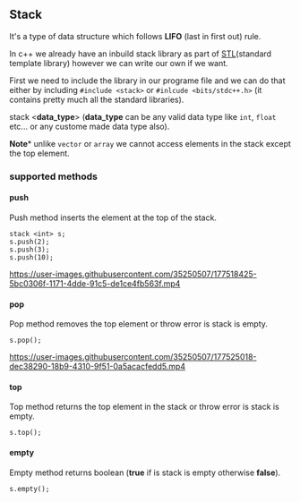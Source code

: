 ## Stack
It's a type of data structure which follows **LIFO** (last in first out) rule.

In c++ we already have an inbuild stack library as part of [STL](https://en.wikipedia.org/wiki/Standard_Template_Library)(standard template library) however we can write our own if we want.

First we need to include the library in our programe file and we can do that either by including `#include <stack>` or `#inlcude <bits/stdc++.h>` (it contains pretty much all the standard libraries).

stack <**data_type**> (**data_type** can be any valid data type like `int`, `float` etc... or any custome made data type also).

**Note*** unlike `vector` or `array` we cannot access elements in the stack except the top element.

### supported methods
#### push
Push method inserts the element at the top of the stack.
```
stack <int> s;
s.push(2);
s.push(3);
s.push(10);
```



https://user-images.githubusercontent.com/35250507/177518425-5bc0306f-1171-4dde-91c5-de1ce4fb563f.mp4


#### pop
Pop method removes the top element or throw error is stack is empty.
```
s.pop();
```


https://user-images.githubusercontent.com/35250507/177525018-dec38290-18b9-4310-9f51-0a5acacfedd5.mp4

#### top
Top method returns the top element in the stack or throw error is stack is empty.
```
s.top();
```

#### empty
Empty method returns boolean (**true** if is stack is empty otherwise **false**).
```
s.empty();
```
